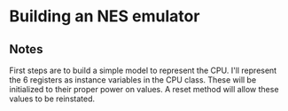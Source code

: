 # Building an NES emulator

## Notes
First steps are to build a simple model to represent the CPU. I'll represent the 6 registers as instance variables in the CPU class. These will be initialized to their proper power on values. A reset method will allow these values to be reinstated.

